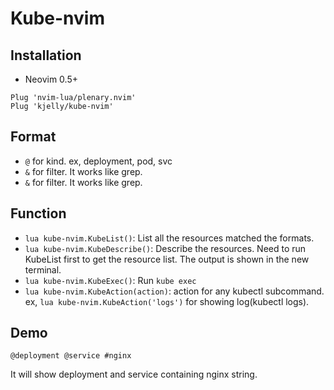# Kube-nvim

## Installation

- Neovim 0.5+


```
Plug 'nvim-lua/plenary.nvim'
Plug 'kjelly/kube-nvim'
```

## Format

- `@` for kind. ex, deployment, pod, svc
- `&` for filter. It works like grep.
- `&` for filter. It works like grep.

## Function

- `lua kube-nvim.KubeList()`: List all the resources matched the formats.
- `lua kube-nvim.KubeDescribe()`: Describe the resources. Need to run KubeList first to get the resource list. The output is shown in the new terminal.
- `lua kube-nvim.KubeExec()`: Run `kube exec`
- `lua kube-nvim.KubeAction(action)`: action for any kubectl subcommand. ex, `lua kube-nvim.KubeAction('logs')` for showing log(kubectl logs).


## Demo

```
@deployment @service #nginx
```

It will show deployment and service containing nginx string.
